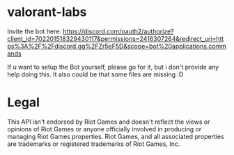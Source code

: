 # valorant-labs
Invite the bot here: https://discord.com/oauth2/authorize?client_id=702201518329430117&permissions=2416307264&redirect_uri=https%3A%2F%2Fdiscord.gg%2FZr5eF5D&scope=bot%20applications.commands

If u want to setup the Bot yourself, please go for it, but i don't provide any help doing this. It also could be that some files are missing :D

# Legal
This API isn't endorsed by Riot Games and doesn't reflect the views or opinions of Riot Games or anyone officially involved in producing or managing Riot Games properties. Riot Games, and all associated properties are trademarks or registered trademarks of Riot Games, Inc.
